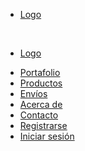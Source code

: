 <!DOCTYPE html>
<html lang="es">
<head>
  <meta charset="utf-8">
  <meta name="viewport" content="width=device-width, initial-scale=1.0">
  <title>Practica diseño menu</title>
</head>

<body>
  <nav>
    <ul>
      <li><a href="#" class="Logotipo"> Logo </a></li>
    </ul>
  </nav>
</body> ‎<This message was edited>
<nav>
        <ul>
            <li><a href="#"> Logo </a></li>
        </ul>
        <ul>
            <div>
                <li><a href="#">Portafolio</a></li>
                <li><a href="#">Productos</a></li>
                <li><a href="#">Envíos</a></li>
                <li><a href="#">Acerca de</a></li>
                <li><a href="#">Contacto</a></li>
            </div>
       <div>
                <li><a href="#">Registrarse</a></li>
                <li><a href="#">Iniciar sesión</a></li>
            </div>
        </ul>
    </nav>
</body>
</html>
